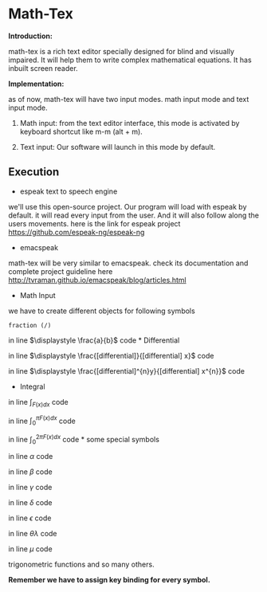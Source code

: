 # Math-Tex

**Introduction:**

math-tex is a rich text editor specially designed for blind and visually impaired. It will help them to write complex mathematical equations. It has inbuilt screen reader.

**Implementation:**

as of now, math-tex will have two input modes. math input mode and text input mode.

1.    Math input: 
from the text editor interface, this mode is activated by keyboard shortcut like m-m (alt + m).

2.    Text input: 
Our software will launch in this mode by default.

## Execution

*  espeak text to speech engine

we'll use this open-source project. Our program will load with espeak by default. it will read every input from the user. And it will also follow along the users movements. here is the link for espeak project https://github.com/espeak-ng/espeak-ng

*  emacspeak 

math-tex will be very similar to emacspeak. check its documentation and complete project guideline here http://tvraman.github.io/emacspeak/blog/articles.html

*  Math Input 

we have to create different objects for following symbols

    fraction (/)

in line $\displaystyle \frac{a}{b}$ code
*
    Differential

in line $\displaystyle \frac{[differential]}{[differential] x}$ code

in line $\displaystyle \frac{[differential]^{n}y}{[differential] x^{n}}$ code

*    Integral

in line $\displaystyle \int_{F(x)dx}$ code

in line $\displaystyle \int_{0}^{\pi F(x)dx}$ code

in line $\displaystyle \int_{0}^{2\pi F(x)dx}$ code
*
    some special symbols 

in line $\alpha$ code 

in line $\beta$ code 

in line $\gamma$ code

in line $\delta$ code 

in line $\epsilon$ code 

in line $\theta\lambda$ code 

in line $\mu$ code

trigonometric functions and so many others.

**Remember we have to assign key binding for every symbol.**

